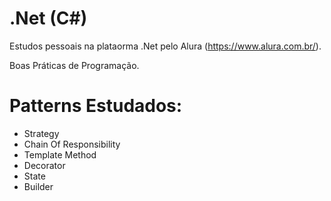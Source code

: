 # .Net (C#)

Estudos pessoais na plataorma .Net pelo Alura (https://www.alura.com.br/).

Boas Práticas de Programação.

<h1>Patterns Estudados:</h1>

<ul>
  <li>Strategy</li>
  <li>Chain Of Responsibility</li>
  <li>Template Method</li>
  <li>Decorator</li>
  <li>State</li>
  <li>Builder</li>
</ul>

